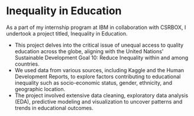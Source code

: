 # Inequality in Education
As a part of my internship program at IBM in collaboration with CSRBOX, I undertook a project titled, Inequality in Education.
* This project delves into the critical issue of unequal 
access to quality education across the globe, aligning with the United Nations' 
Sustainable Development Goal 10: Reduce Inequality within and among countries.
* We used data from 
various sources, including Kaggle and the Human Development Reports, to explore factors contributing to educational inequality such as socio-economic status, gender, ethnicity, and geographic location.
* The project involved extensive data cleaning, exploratory data analysis (EDA), predictive modeling and visualization to uncover patterns and trends in educational outcomes.
